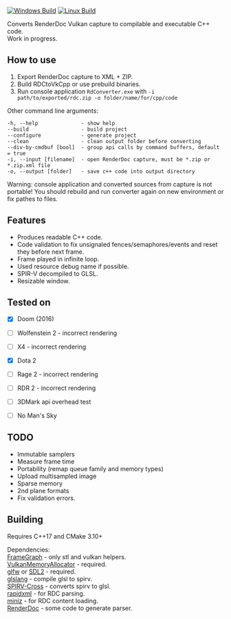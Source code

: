 [![Windows Build](https://github.com/Jason2013/RDCtoVkCpp/actions/workflows/windows.yml/badge.svg?branch=master)](https://github.com/Jason2013/RDCtoVkCpp/actions/workflows/windows.yml?query=branch%3Amaster)
[![Linux Build](https://github.com/Jason2013/RDCtoVkCpp/actions/workflows/linux.yml/badge.svg?branch=master)](https://github.com/Jason2013/RDCtoVkCpp/actions/workflows/linux.yml?query=branch%3Amaster)

Converts RenderDoc Vulkan capture to compilable and executable C++ code.<br/>
Work in progress.


## How to use
1. Export RenderDoc capture to XML + ZIP.
2. Build RDCtoVkCpp or use prebuild binaries.
3. Run console application `RdConverter.exe` with ```-i path/to/exported/rdc.zip -o folder/name/for/cpp/code```

Other command line arguments:
```
-h, --help              - show help
--build                 - build project
--configure             - generate project
--clean                 - clean output folder before converting
--div-by-cmdbuf [bool]  - group api calls by command buffers, default = true
-i, --input [filename]  - open RenderDoc capture, must be *.zip or *.zip.xml file
-o, --output [folder]   - save c++ code into output directory
```
Warning: console application and converted sources from capture is not portable!
You should rebuild and run converter again on new environment or fix pathes to files.


## Features
* Produces readable C++ code.
* Code validation to fix unsignaled fences/semaphores/events and reset they before next frame.
* Frame played in infinite loop.
* Used resource debug name if possible.
* SPIR-V decompiled to GLSL.
* Resizable window.


## Tested on
* [x] Doom (2016)
* [ ] Wolfenstein 2 - incorrect rendering
* [ ] X4 - incorrect rendering
* [x] Dota 2
* [ ] Rage 2 - incorrect rendering
* [ ] RDR 2 - incorrect rendering
* [ ] 3DMark api overhead test
* [ ] No Man's Sky


## TODO
* Immutable samplers
* Measure frame time
* Portability (remap queue family and memory types)
* Upload multisampled image
* Sparse memory
* 2nd plane formats
* Fix validation errors.


## Building
Requires C++17 and CMake 3.10+

Dependencies:<br/>
[FrameGraph](https://github.com/azhirnov/FrameGraph) - only stl and vulkan helpers.<br/>
[VulkanMemoryAllocator](https://github.com/GPUOpen-LibrariesAndSDKs/VulkanMemoryAllocator) - required.<br/>
[glfw](https://github.com/glfw/glfw) or [SDL2](https://www.libsdl.org) - required.<br/>
[glslang](https://github.com/KhronosGroup/glslang) - compile glsl to spirv.<br/>
[SPIRV-Cross](https://github.com/KhronosGroup/SPIRV-Cross) - converts spirv to glsl.<br/>
[rapidxml](https://github.com/dwd/rapidxml) - for RDC parsing.<br/>
[miniz](https://github.com/richgel999/miniz) - for RDC content loading.<br/>
[RenderDoc](https://github.com/baldurk/renderdoc) - some code to generate parser.<br/>
